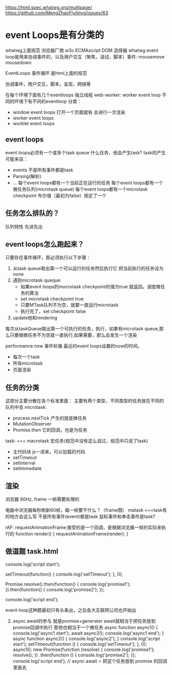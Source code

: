 https://html.spec.whatwg.org/multipage/
https://github.com/MengZhaoFly/blog/issues/63
# event Loops是有分类的
whatwg上面规范
浏览器厂商 w3c ECMAscript DOM 选择器 whatwg
event loop是用来协调事件的，以及用户交互（聚焦，滚动，脚本）事件: mousemove mousedown

EventLoops 事件循环 是html上面的规范

协调事件，用户交互，脚本，呈现，网络等

在每个环境下面有几个eventloops
独立线程 web-worker: worker event loop
不同的环境下有不同的eventloop
分类：
- window event loops 打开一个页面就有
会进行一次渲染
- worker event loops
- worklet event loops
## event loops
event loops必须有一个或多个task queue
什么任务，他会产生task?
task的产生可能来自：
- events 不是所有事件都是task
- Parsing(解析)
- ...
每个event loops都有一个当前正在运行的任务
每个event loops都有一个微任务队列(microtask queue)
每个event loops都有一个microtask checkpoint 布尔值（最初为false）规定了一个

## 任务怎么排队的？
队列特性 先进先出
## event loops怎么跑起来？
只要存在事件循环，那必须执行以下步骤：
1. 从task queue取出第一个可以运行的任务然后执行它 把当前执行的任务设为none
2. 遇到microtask queque:
    - 如果event loops的mocrotask checkpoint的值为true 就返回。调度微任务的算法
    - set microtask checkpoint true
    - 只要MTask队列不为空，就要一直运行microtask
    - 执行完了，set checkpoint false
3. update他和rendering

每次从taskQueue取出第一个可执行的任务，执行，如果有microtask queue,那么只要做微任务不为空就一直执行,如果需要，那么会发生一个渲染

performance.now
事件轮循 最近的event loops设置的now的时间。

- 每次一个task
- 所有microtask
- 页面渲染

## 任务的分类
这部分主要分散在各个标准里面：
主要有两个类型，不同类型的任务放在不同的队列中去
microtask:
- process.nextTick  产生的就是微任务
- MutationObserver  
- Promise.then 它的回调，也是为任务

task: === macrotask 宏任务(规范中没有这么说过，规范中只说了task)

- 主代码块     js一进来，可以加载的代码
- setTimeout
- setInterval
- setImmediate

## 渲染
浏览器 60Hz,
frame 一帧需要处理的

电脑中浏览器每秒刷新60帧，每一帧要干什么？（frame图）
matask ===task有的地方会这么写
不是所有事件(event)都是task
鼠标事件和单击事件是task?

rAF: requestAnimationFrame:接受的是一个回调，是根据浏览器一帧的实际来执行的
function render() {
    requestAnimationFrame(render);
}

## 做道题 task.html
console.log('script start');

setTimeout(function() {
  console.log('setTimeout');
}, 0);

Promise.resolve().then(function() {
  console.log('promise1');
}).then(function() {
  console.log('promise2');
});

console.log('script end');

event-loop这种题最初只有头条出，之后各大互联网公司也开始出

2. async await的参与
就是promise+generater
await就相当于把任务放到promise回调中执行 那他也相当于一个微任务
async function async1() {
 console.log('async1 start');
 await async2();
 console.log('async1 end');
}
async function async2() {
 console.log('async2');
}
console.log('script start');
setTimeout(function () {
 console.log('setTimeout');
}, 0);
async1();
new Promise(function (resolve) {
 console.log('promise1');
 resolve();
})
.then(function () {
 console.log('promise2');
});
console.log('script end');
// async await = 把这个任务放到 promise 的回调里面去
